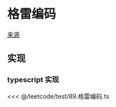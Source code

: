 # 格雷编码
[来源](https://leetcode.cn/problems/gray-code/)

## 实现

### typescript 实现

<<< @/leetcode/test/89.格雷编码.ts

